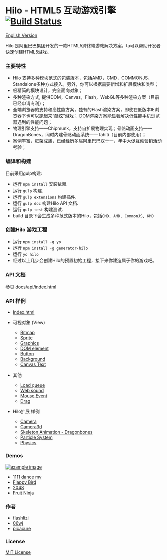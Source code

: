 Hilo - HTML5 互动游戏引擎 [![Build Status][travis-image]][travis-url]
===========================
[English Version](./README.md)

Hilo 是阿里巴巴集团开发的一款HTML5跨终端游戏解决方案，ta可以帮助开发者快速创建HTML5游戏。

### 主要特性

* Hilo 支持多种模块范式的包装版本，包括AMD，CMD，COMMONJS，Standalone多种方式接入。另外，你可以根据需要新增和扩展模块和类型；
* 极精简的模块设计，完全面向对象；
* 多种渲染方式, 提供DOM，Canvas，Flash，WebGL等多种渲染方案（目前已经申请专利）；
* 全端浏览器的支持和高性能方案，独有的Flash渲染方案，即使在低版本IE浏览器下也可以跑起来“酷炫”游戏； DOM渲染方案能显著解决低性能手机浏览器遇到的性能问题；
* 物理引擎支持——Chipmunk，支持自扩展物理实现；骨骼动画支持——DragonBones，同时内建骨骼动画系统——Tahiti（目前内部使用）；
* 案例丰富，框架成熟，已经经历多届阿里巴巴双十一，年中大促互动营销活动考验；


### 编译和构建

目前采用gulp构建:

* 运行 `npm install` 安装依赖.
* 运行 `gulp` 构建.
* 运行 `gulp extensions` 构建插件.
* 运行 `gulp doc` 构建Hilo API 文档.
* 运行 `gulp test` 构建测试.
* build 目录下会生成多种范式版本的Hilo，包括`CMD, AMD, CommonJS, KMD`

### 创建Hilo 游戏工程

* 运行 `npm install -g yo`
* 运行 `npm install -g generator-hilo`
* 运行 `yo hilo` 
* 经过以上几步会创建Hilo的预置初始工程，接下来你建造属于你的游戏吧。

### API 文档

参见 [docs/api/index.html](http://hiloteam.github.io/Hilo/docs/api/index.html)

### API 样例
 * [Index.html](http://hiloteam.github.io/Hilo/examples/index.html)
 * 可视对象 (View)
    * [Bitmap](http://hiloteam.github.io/Hilo/examples/Bitmap.html)
    * [Sprite](http://hiloteam.github.io/Hilo/examples/Sprite.html)
    * [Graphics](http://hiloteam.github.io/Hilo/examples/Graphics.html)
    * [DOM element](http://hiloteam.github.io/Hilo/examples/DOMElement.html)
    * [Button](http://hiloteam.github.io/Hilo/examples/Button.html)
    * [Background](http://hiloteam.github.io/Hilo/examples/Background.html)
    * [Canvas Text](http://hiloteam.github.io/Hilo/examples/Text.html)

 * 其他
    * [Load queue](http://hiloteam.github.io/Hilo/examples/LoadQueue.html)
    * [Web sound](http://hiloteam.github.io/Hilo/examples/WebSound.html)
    * [Mouse Event](http://hiloteam.github.io/Hilo/examples/MouseEvent.html)
    * [Drag](http://hiloteam.github.io/Hilo/examples/drag.html)

 * Hilo扩展 样例
    * [Camera](http://hiloteam.github.io/Hilo/examples/Camera.html)
    * [Camera3d](http://hiloteam.github.io/Hilo/examples/Camera3d.html)
    * [Skeleton Animation - Dragonbones](http://hiloteam.github.io/Hilo/src/extensions/dragonbones/demo/cat)
    * [Particle System](http://hiloteam.github.io/Hilo/examples/ParticleSystem.html)
    * [Physics](http://hiloteam.github.io/Hilo/src/extensions/physics/demo/index.html)

### Demos
  [![example image][example-image]][example-url] 
 
 * [1111 dance mv](http://g.alicdn.com/tmapp/hilodemos/3.0.7/mv1111/index.html)
 * [Flappy Bird](http://g.alicdn.com/tmapp/hilodemos/3.0.7/flappy/index.html)
 * [2048](http://g.alicdn.com/tmapp/hilodemos/3.0.7/2048/index.html)
 * [Fruit Ninja](http://g.alicdn.com/tmapp/hilodemos/3.0.7/fruit-ninja/index.html)

### 作者
 * [flashlizi](https://github.com/flashlizi)
 * [06wj](https://github.com/06wj)
 * [picacure](https://github.com/picacure)

### License
[MIT License](http://en.wikipedia.org/wiki/MIT_License)

[travis-image]: https://travis-ci.org/hiloteam/Hilo.svg?branch=master
[travis-url]: https://travis-ci.org/hiloteam/Hilo
[example-image]: https://img.alicdn.com/tps/TB1ehVBLVXXXXb1XVXXXXXXXXXX-754-588.png
[example-url]: http://hiloteam.github.io/examples/index.html